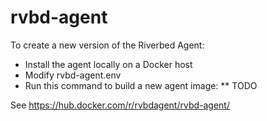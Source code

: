 # rvbd-agent

To create a new version of the Riverbed Agent:
* Install the agent locally on a Docker host
* Modify rvbd-agent.env
* Run this command to build a new agent image:
** TODO

See https://hub.docker.com/r/rvbdagent/rvbd-agent/
